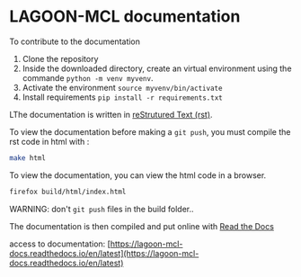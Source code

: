 # LAGOON-MCL documentation

To contribute to the documentation

1. Clone the repository
2. Inside the downloaded directory, create an virtual environment using the commande `python -m venv myvenv`.
3. Activate the environment `source myvenv/bin/activate`
4. Install requirements `pip install -r requirements.txt`

LThe documentation is written in [reStrutured Text (rst)](https://www.sphinx-doc.org/en/master/usage/restructuredtext/index.html).

To view the documentation before making a `git push`, you must compile the rst code in html with :

```bash
make html
```

To view the documentation, you can view the html code in a browser.

```bash
firefox build/html/index.html
```

WARNING: don't `git push` files in the build folder..

The documentation is then compiled and put online with [Read the Docs](https://about.readthedocs.com/?ref=readthedocs.com)

access to documentation: [https://lagoon-mcl-docs.readthedocs.io/en/latest](https://lagoon-mcl-docs.readthedocs.io/en/latest)

